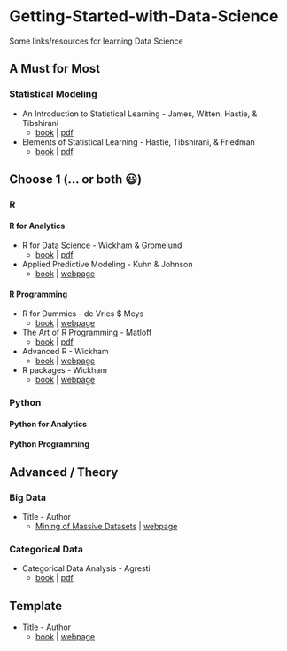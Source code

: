 # Getting-Started-with-Data-Science
Some links/resources for learning Data Science


## A Must for Most

### Statistical Modeling

- An Introduction to Statistical Learning - James, Witten, Hastie, & Tibshirani
    + [book](http://amzn.com/1461471370) | [pdf](http://www-bcf.usc.edu/~gareth/ISL/ISLR%20First%20Printing.pdf)
- Elements of Statistical Learning - Hastie, Tibshirani, & Friedman
    + [book](http://amzn.com/0387848576) | [pdf](https://statweb.stanford.edu/~tibs/ElemStatLearn/printings/ESLII_print10.pdf)

## Choose 1 (... or both :smiley:)

### R

#### R for Analytics

- R for Data Science - Wickham & Gromelund
    + [book](http://amzn.com/1491910399) | [pdf](http://r4ds.had.co.nz/)
- Applied Predictive Modeling - Kuhn & Johnson
    + [book](http://amzn.com/1461468485) | [webpage](http://appliedpredictivemodeling.com/)

#### R Programming

- R for Dummies - de Vries $ Meys
    + [book](http://amzn.com/1119055806) | [webpage](http://www.dummies.com/programming/r/)
- The Art of R Programming - Matloff
    + [book](http://amzn.com/1593273843) | [pdf](http://www.atmos.albany.edu/facstaff/timm/ATM315spring14/R/The%20Art%20of%20R%20Programming.pdf)
- Advanced R - Wickham
    + [book](http://amzn.com/1466586966) | [webpage](http://adv-r.had.co.nz/)
- R packages - Wickham
    + [book](http://amzn.com/1491910593) | [webpage](http://r-pkgs.had.co.nz/)
    
### Python

#### Python for Analytics

#### Python Programming

## Advanced / Theory

### Big Data

- Title - Author
    + [Mining of Massive Datasets](http://amzn.com/1107077230) | [webpage](http://www.mmds.org/#ver21)

### Categorical Data

- Categorical Data Analysis - Agresti
    + [book](http://amzn.com/0470463635) | [pdf](https://mathdept.iut.ac.ir/sites/mathdept.iut.ac.ir/files/AGRESTI.PDF)


## Template

- Title - Author
    + [book](http://amzn.com/) | [webpage]()

